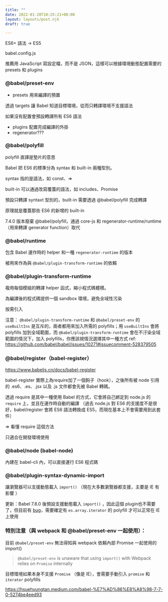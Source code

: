 ```yaml
---
title: ""
date: 2022-01-28T10:25:21+08:00
layout: layouts/post.njk
draft: true

---
```


ES6+ 語法 → ES5

babel.config.js

推薦用 JavaScript 寫設定檔，而不是 JSON，這樣可以根據環境動態配置需要的 presets 和 plugins

### @babel/preset-env

- presets 用來編譯的預置

透過 targets 讓 Babel 知道目標環境，從而只轉譯環境不支援語法

如果沒有配置會預設轉譯所有 ES6 語法

- plugins 配置完成編譯的外掛
- regenerator???

### @babel/polyfill

polyfill 直譯是墊片的意思

Babel 把 ES6 的標準分為 syntax 和 built-in 兩種型別。

syntax 指的是語法，如 const、=>

built-in 可以通過改寫覆蓋的語法，如 includes、Promise

預設只轉譯 syntaxt 型別的，built-in 需要透過 @babel/polyfill 完成轉譯

原理就是覆蓋那些 ES6 的新增的 built-in

7.4.0 版本廢棄 @babel/polyfill，通過 core-js 和 regenerator-runtime/runtime  （用來轉譯 generator function）取代

### @babel/runtime

包含 Babel 運作時的 helper 和一種 `regenerator-runtime` 的版本

被用來作為與 `@babel/plugin-transform-runtime` 的依賴



### @babel/plugin-transform-runtime

複用每個模組的轉譯 helper 函式，縮小程式碼體積。

為編譯後的程式碼提供一個 sandbox 環境，避免全域性污染

按需引入

注意： `@babel/plugin-transform-runtime` 和 `@babel/preset-env` 的 `useBuiltIns` 是互斥的，兩者都用來加入所需的 polyfills；用 `useBuiltIns` 會將 polyfills 加到全域範圍，而 `@babel/plugin-transform-runtime` 會在不汙染全域範圍的情況下，加入 polyfills，你應該視情況選擇其中一種方式
ref: https://github.com/babel/babel/issues/10271#issuecomment-528379505



###   @babel/register（babel-register）

https://www.babeljs.cn/docs/babel-register

babel-register 實際上為require加了一個鉤子（hook），之後所有被 node 引用的 .es6、.es、.jsx 以及 .js 文件都會先被 Babel 轉碼。

透過 require 是其中一種使用 Babel 的方式，它會將自己綁定到 node.js 的 `require` 上，並且在運作時自動的編譯
（過去 node.js 對 ES6 的支援度不是很好，babel/register 會將 ES6 語法轉換成 ES5，而現在基本上不會需要用到此套件）

=> 看懂 require 這個方法

只適合在開發環境使用

### @babel/node (babel-node)

內建在 babel-cli 內，可以直接運行 ES6 程式碼

### @babel/plugin-syntax-dynamic-import

讓瀏覽器可以支援動態載入 `import()`
（現在大多數瀏覽器都支援，主要是 IE 有影響 ）

更新：Babel 7.8.0 後預設支援動態載入 `import()` ，因此這個 plugin也不需要了，但目前有 [bug](https://github.com/babel/babel/issues/9872)，需要確定有 `es.array.iterator` 的 polyfill 才可以正常在 IE 上使用

### 特別注意（與 webpack 和 @babel/preset-env 一起使用）：

目前 `@babel/preset-env` 無法得知與 webpack 依賴內部 Promise 一起使用的 import()

> `@babel/preset-env` is unaware that using `import()` with Webpack relies on `Promise` internally

目標環境如果本身不支援 `Promise` （像是 IE），會需要手動引入 `promise` 和 `iterator` polyfills

https://hsuehyungtan.medium.com/babel-%E7%AD%86%E8%A8%98-7-7-0-5274be4eed93